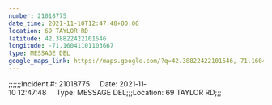 ```yaml
---
number: 21018775
date_time: 2021-11-10T12:47:48+00:00
location: 69 TAYLOR RD
latitude: 42.38822422101546
longitude: -71.16041101103667
type: MESSAGE DEL
google_maps_link: https://maps.google.com/?q=42.38822422101546,-71.16041101103667
---
```


;;;;;;Incident #: 21018775     Date: 2021‐11‐10 12:47:48     Type: MESSAGE DEL;;;Location: 69 TAYLOR RD;;;
